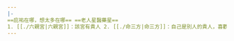 ```yaml
---
|-
==庇祐在哪，想太多在哪== ==老人星醫藥星==
1. [[./六親宮|六親宮]]：該宮有貴人 2. [[./命三方|命三方]]：自己是別人的貴人，喜歡幫助人或小動物。 3. [[疾厄宮|疾厄宮]]：脾胃較弱 4. [[遷移宮|遷移宮]]與[[奴仆宮|奴仆宮]]：在外遇到年長貴人幫助，朋友中年紀大的是貴人。 5. [[田宅宮|田宅宮]]：家裏人有信仰 6. [[福德宮|福德宮]]：想有健康觀念（但不一定會去做
---
```

